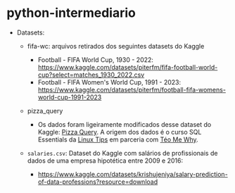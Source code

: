 # python-intermediario

* Datasets:
   * fifa-wc: arquivos retirados dos seguintes datasets do Kaggle
      * Football - FIFA World Cup, 1930 - 2022: https://www.kaggle.com/datasets/piterfm/fifa-football-world-cup?select=matches_1930_2022.csv
      * Football - FIFA Women's World Cup, 1991 - 2023: https://www.kaggle.com/datasets/piterfm/football-fifa-womens-world-cup-1991-2023
 
   * pizza_query
      * Os dados foram ligeiramente modificados desse dataset do Kaggle: [Pizza Query](https://www.kaggle.com/datasets/teocalvo/pizzaquery/data?select=produto.csv). A origem dos dados é o curso SQL Essentials da [Linux Tips](https://www.linuxtips.io/) em parceria com [Téo Me Why](https://github.com/teomewhy).
        
   * `salaries.csv`: Dataset do Kaggle com salários de profissionais de dados de uma empresa hipotética entre 2009 e 2016:
      * https://www.kaggle.com/datasets/krishujeniya/salary-prediction-of-data-professions?resource=download
